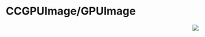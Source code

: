 # CCGPUImage/GPUImage #

<div style="float: right"><img src="http://sunsetlakesoftware.com/sites/default/files/GPUImageLogo.png" /></div>
